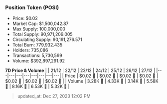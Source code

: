 
  ### Position Token (POSI)
  - Price: $0.02
  - Market Cap: $1,500,042.87
  - Max Supply: 100,000,000
  - Total Supply: 90,971,209.005
  - Circulating Supply: 90,191,276.571
  - Total Burn: 779,932.435
  - Holders: 735,086
  - Transactions: 5,730,599
  - Volume: $392,897,291.92

  **7D Price & Volume**
  | | 21&#x2F;12 | 22&#x2F;12 | 23&#x2F;12 | 24&#x2F;12 | 25&#x2F;12 | 26&#x2F;12 | 27&#x2F;12 |
  |---|---|---|---|---|---|---|---|
  | Price | $0.02 🚀 | $0.02 🔻 | $0.02 🔻 | $0.02 🔻 | $0.02 🚀 | $0.02 🚀 | $0.02 🚀 |
  | Volume | 3.28K 🔻 | 4.33K 🚀 | 3.14K 🔻 | 5.58K 🚀 | 8.16K 🚀 | 6.53K 🔻 | 5.32K 🔻 |

  > updated_at: Dec 27, 2023 12:02 PM
